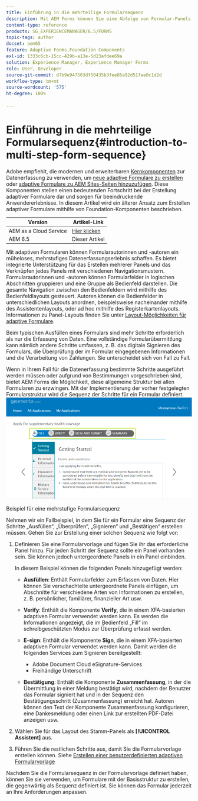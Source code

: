 ```yaml
---
title: Einführung in die mehrteilige Formularsequenz
description: Mit AEM Forms können Sie eine Abfolge von Formular-Panels definieren, in denen Benutzende navigieren sollen, um ein adaptives Formular auszufüllen.
content-type: reference
products: SG_EXPERIENCEMANAGER/6.5/FORMS
topic-tags: author
docset: aem65
feature: Adaptive Forms,Foundation Components
exl-id: 1333c6cb-15cc-429b-a13e-5d23afdee69a
solution: Experience Manager, Experience Manager Forms
role: User, Developer
source-git-commit: d7b9e947503df58435b3fee85a92d51fae8c1d2d
workflow-type: tm+mt
source-wordcount: '575'
ht-degree: 100%

---
```


# Einführung in die mehrteilige Formularsequenz{#introduction-to-multi-step-form-sequence}

<span class="preview"> Adobe empfiehlt, die modernen und erweiterbaren [Kernkomponenten](https://experienceleague.adobe.com/docs/experience-manager-core-components/using/adaptive-forms/introduction.html?lang=de) zur Datenerfassung zu verwenden, um [neue adaptive Formulare zu erstellen](/help/forms/using/create-an-adaptive-form-core-components.md) oder [adaptive Formulare zu AEM Sites-Seiten hinzuzufügen](/help/forms/using/create-or-add-an-adaptive-form-to-aem-sites-page.md). Diese Komponenten stellen einen bedeutenden Fortschritt bei der Erstellung adaptiver Formulare dar und sorgen für beeindruckende Anwendererlebnisse. In diesem Artikel wird ein älterer Ansatz zum Erstellen adaptiver Formulare mithilfe von Foundation-Komponenten beschrieben. </span>

| Version | Artikel-Link |
| -------- | ---------------------------- |
| AEM as a Cloud Service | [Hier klicken](https://experienceleague.adobe.com/docs/experience-manager-cloud-service/content/forms/adaptive-forms-authoring/authoring-adaptive-forms-foundation-components/configure-layout-of-an-adaptive-form/introduction-form-sequence.html?lang=de) |
| AEM 6.5 | Dieser Artikel |


Mit adaptiven Formularen können Formularautorinnen und -autoren ein müheloses, mehrstufiges Datenerfassungserlebnis schaffen. Es bietet integrierte Unterstützung für das Erstellen mehrerer Panels und das Verknüpfen jedes Panels mit verschiedenen Navigationsmustern. Formularautorinnen und -autoren können Formularfelder in logischen Abschnitten gruppieren und eine Gruppe als Bedienfeld darstellen. Die gesamte Navigation zwischen den Bedienfeldern wird mithilfe des Bedienfeldlayouts gesteuert. Autoren können die Bedienfelder in unterschiedlichen Layouts anordnen, beispielsweise nacheinander mithilfe des Assistentenlayouts, oder ad hoc mithilfe des Registerkartenlayouts. Informationen zu Panel-Layouts finden Sie unter [Layout-Möglichkeiten für adaptive Formulare](../../forms/using/layout-capabilities-adaptive-forms.md).

Beim typischen Ausfüllen eines Formulars sind mehr Schritte erforderlich als nur die Erfassung von Daten. Eine vollständige Formularübermittlung kann nämlich andere Schritte umfassen, z. B. das digitale Signieren des Formulars, die Überprüfung der im Formular eingegebenen Informationen und die Verarbeitung von Zahlungen. Sie unterscheidet sich von Fall zu Fall.

Wenn in Ihrem Fall für die Datenerfassung bestimmte Schritte ausgeführt werden müssen oder aufgrund von Bestimmungen vorgeschrieben sind, bietet AEM Forms die Möglichkeit, diese allgemeine Struktur bei allen Formularen zu erzwingen. Mit der Implementierung der vorher festgelegten Formularstruktur wird die Sequenz der Schritte für ein Formular definiert. ![Beispiel für eine mehrstufige Formularsequenz](assets/formpipeline.png)

Beispiel für eine mehrstufige Formularsequenz

Nehmen wir ein Fallbeispiel, in dem Sie für ein Formular eine Sequenz der Schritte „Ausfüllen“, „Überprüfen“, „Signieren“ und „Bestätigen“ erstellen müssen. Gehen Sie zur Erstellung einer solchen Sequenz wie folgt vor:

1. Definieren Sie eine Formularvorlage und fügen Sie ihr das erforderliche Panel hinzu. Für jeden Schritt der Sequenz sollte ein Panel vorhanden sein. Sie können jedoch untergeordnete Panels in ein Panel einbinden.

   In diesem Beispiel können die folgenden Panels hinzugefügt werden:

   * **Ausfüllen**: Enthält Formularfelder zum Erfassen von Daten. Hier können Sie verschachtelte untergeordnete Panels einfügen, um Abschnitte für verschiedene Arten von Informationen zu erstellen, z. B. persönlicher, familiärer, finanzieller Art usw.

   * **Verify**: Enthält die Komponente **Verify**, die in einem XFA-basierten adaptiven Formular verwendet werden kann. Es werden die Informationen angezeigt, die im Bedienfeld „Fill“ im schreibgeschützten Modus zur Überprüfung erfasst werden.

   * **E-sign**: Enthält die Komponente **Sign**, die in einem XFA-basierten adaptiven Formular verwendet werden kann. Damit werden die folgenden Services zum Signieren bereitgestellt:

      * Adobe Document Cloud eSignature-Services
      * Freihändige Unterschrift

   * **Bestätigung**: Enthält die Komponente **Zusammenfassung**, in der die Übermittlung in einer Meldung bestätigt wird, nachdem der Benutzer das Formular signiert hat und in der Sequenz den Bestätigungsschritt (Zusammenfassung) erreicht hat. Autoren können den Text der Komponente Zusammenfassung konfigurieren, eine Dankesmeldung oder einen Link zur erstellten PDF-Datei anzeigen usw.

1. Wählen Sie für das Layout des Stamm-Panels als **[!UICONTROL Assistent]** aus.
1. Führen Sie die restlichen Schritte aus, damit Sie die Formularvorlage erstellen können. Siehe [Erstellen einer benutzerdefinierten adaptiven Formularvorlage](../../forms/using/custom-adaptive-forms-templates.md)

Nachdem Sie die Formularsequenz in der Formularvorlage definiert haben, können Sie sie verwenden, um Formulare mit der Basisstruktur zu erstellen, die gegenwärtig als Sequenz definiert ist. Sie können das Formular jederzeit an Ihre Anforderungen anpassen.
